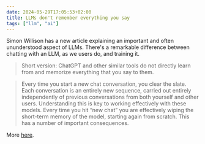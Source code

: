 ```yaml
---
date: 2024-05-29T17:05:53+02:00
title: LLMs don't remember everything you say
tags: ["llm", "ai"]
---
```

Simon Willison has a new article explaining an important and often ununderstood
aspect of LLMs. There's a remarkable difference between chatting with an LLM, as
we users do, and training it.

> Short version: ChatGPT and other similar tools do not directly learn from and
memorize everything that you say to them.

> Every time you start a new chat conversation, you clear the slate. Each
conversation is an entirely new sequence, carried out entirely independently of
previous conversations from both yourself and other users. Understanding this is
key to working effectively with these models. Every time you hit “new chat” you
are effectively wiping the short-term memory of the model, starting again from
scratch. This has a number of important consequences.

More [here](https://simonwillison.net/2024/May/29/training-not-chatting/).
